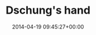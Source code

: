 ---
title:		"Dschung's hand"
type:		"photos"
mediatype:		"upload"
location:		"Berlin, Germany"
date:		"2014-04-19 09:45:27+00:00"
album:		"people"
filename:		"dschung-hand.md"
series:		"unicorns"
cl_public_id:		"people/dschung-hand"
cl_version:		1497005378
format:		"tiff"
bytes:		1079264
width:		810
height:		1440
colours:
- "#7A8F47"
- "#393E3B"
- "#615750"
- "#6A6F6C"
- "#7A5B49"
- "#3D3A35"
- "#777F7F"
- "#9EB358"
- "#8D9354"
- "#3F2D22"
- "#BE8C76"
- "#7E6F52"
- "#EAD0CC"
- "#312618"
- "#928D5A"
- "#77796E"
- "#ADBB5B"
exposure_mode:		"Auto"
program:		"Aperture-priority AE"
aperture:		"2.8"
focal_length:		"50.0 mm"
iso:		"200"
shutter_speed:		"1/320"
metering:		"Multi-segment"
flash:		"Off, Did not fire"
white_balance:		"As Shot"
colour_temp:		"4850"
has_crop:		"false"
orientation:		"Horizontal (normal)"
camera_model:		"NIKON D800"
lens_info:		"Nikon Nikkor 50mm f/1.4"
artist:		"No artist info"
x_resolution:		"300"
y_resolution:		"300"
---